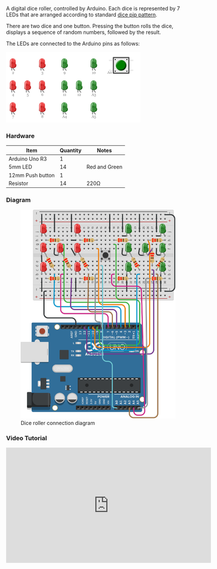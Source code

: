 A digital dice roller, controlled by Arduino. Each dice is represented by 7 LEDs
that are arranged according to standard [dice pip pattern](<https://en.wikipedia.org/wiki/Pip_(counting)>).

There are two dice and one button. Pressing the button rolls the dice, displays a sequence
of random numbers, followed by the result.

The LEDs are connected to the Arduino pins
as follows:

<img src="images/led-pins.png" alt="LED pin connections" style="width: 367px" />

### Hardware

| Item             | Quantity | Notes         |
| ---------------- | -------- | ------------- |
| Arduino Uno R3   | 1        |               |
| 5mm LED          | 14       | Red and Green |
| 12mm Push button | 1        |               |
| Resistor         | 14       | 220Ω          |

### Diagram

<figure>
    <img src="images/diagram.png" alt="diagram" style="width: 445px" />
    <figcaption>Dice roller connection diagram</figcaption>
</figure>

### Video Tutorial

<iframe width="560" height="315" src="https://www.youtube.com/embed/HaFf48j5sMc" frameborder="0" allow="accelerometer; autoplay; encrypted-media; gyroscope; picture-in-picture" allowfullscreen></iframe>

